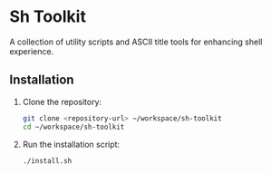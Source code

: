 # Sh Toolkit

A collection of utility scripts and ASCII title tools for enhancing shell experience.

## Installation

1. Clone the repository:
   ```bash
   git clone <repository-url> ~/workspace/sh-toolkit
   cd ~/workspace/sh-toolkit

2. Run the installation script:
    ```bash
    ./install.sh
